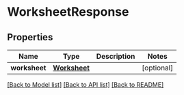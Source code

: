 # WorksheetResponse

## Properties
Name | Type | Description | Notes
------------ | ------------- | ------------- | -------------
**worksheet** | [**Worksheet**](Worksheet.md) |  | [optional] 

[[Back to Model list]](../README.md#documentation-for-models) [[Back to API list]](../README.md#documentation-for-api-endpoints) [[Back to README]](../README.md)


